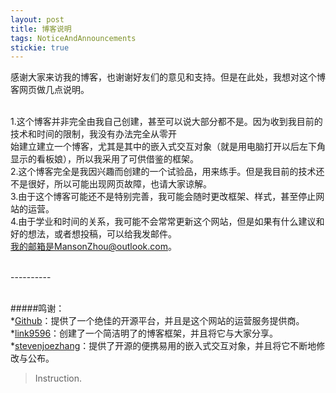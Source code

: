```yaml
---
layout: post
title: 博客说明
tags: NoticeAndAnnouncements
stickie: true
---
```


感谢大家来访我的博客，也谢谢好友们的意见和支持。但是在此处，我想对这个博客网页做几点说明。<br><br>

1.这个博客并非完全由我自己创建，甚至可以说大部分都不是。因为收到我目前的技术和时间的限制，我没有办法完全从零开<br>始建立建立一个博客，尤其是其中的嵌入式交互对象（就是用电脑打开以后左下角显示的看板娘），所以我采用了可供借鉴的框架。<br>
2.这个博客完全是我因兴趣而创建的一个试验品，用来练手。但是我目前的技术还不是很好，所以可能出现网页故障，也请大家谅解。<br>
3.由于这个博客可能还不是特别完善，我可能会随时更改框架、样式，甚至停止网站的运营。<br>
4.由于学业和时间的关系，我可能不会常常更新这个网站，但是如果有什么建议和好的想法，或者想投稿，可以给我发邮件。<br>我的邮箱是MansonZhou@outlook.com。<br><br>

----------<br><br>

#####鸣谢：<br>
*[Github](https://github.com)：提供了一个绝佳的开源平台，并且是这个网站的运营服务提供商。
*[link9596](https://github.com/link9596)：创建了一个简洁明了的博客框架，并且将它与大家分享。
*[stevenjoezhang](https://github.com/stevenjoezhang)：提供了开源的便携易用的嵌入式交互对象，并且将它不断地修改与公布。

> Instruction.
